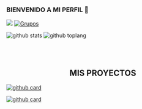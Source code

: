### BIENVENIDO A MI PERFIL 👋

<a href="https://wa.me/50369907657" target="blank"><img src="https://img.shields.io/badge/Creador-33FF00?style=for-the-badge&logo=whatsapp&logoColor=red" /></a>
[![Grupos](https://img.shields.io/badge/Grupo-33FF00?style=for-the-badge&logo=whatsapp&logoColor=red)](https://chat.whatsapp.com/DX4KAYmJxRoHWdAUPJX5Dn) 

![github stats](https://github-readme-stats.vercel.app/api?username=MESIASREYES&show_icons=true&theme=chartreuse-dark)
![github toplang](https://github-readme-stats.vercel.app/api/top-langs/?username=MESIASREYES&layout=compact&theme=chartreuse-dark)

<br><br>
</a>

</div>
<h2 align="center"> MIS PROYECTOS </h2>

<a href="https://github.com/MESIASREYES/BOT-C.D.R">![github card](https://github-readme-stats.vercel.app/api/pin/?username=MESIASREYES&repo=BOT-C.D.R&theme=merko)</a>

<a href="https://github.com/MESIASREYES/BOT-C.D.R..1">![github card](https://github-readme-stats.vercel.app/api/pin/?username=MESIASREYES&repo=BOT-C.D..1.R&theme=merko)</a>
